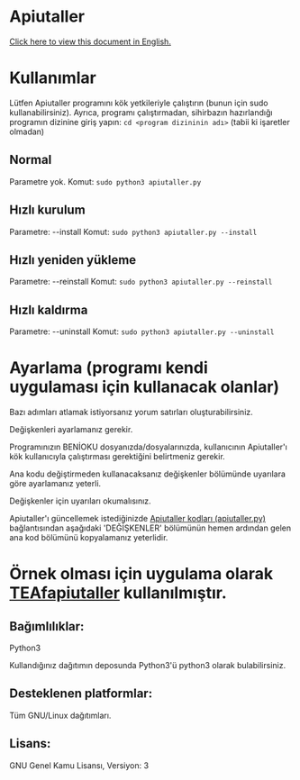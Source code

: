 # Apiutaller
[Click here to view this document in English.](https://github.com/MuKonqi/apiutaller/blob/main/BENİOKU.md)
# Kullanımlar
Lütfen Apiutaller programını kök yetkileriyle çalıştırın (bunun için sudo kullanabilirsiniz). Ayrıca, programı çalıştırmadan, sihirbazın hazırlandığı programın dizinine giriş yapın: `cd <program dizininin adı>` (tabii ki işaretler olmadan)
## Normal
Parametre yok.
Komut: `sudo python3 apiutaller.py`
## Hızlı kurulum
Parametre: --install
Komut: `sudo python3 apiutaller.py --install`
## Hızlı yeniden yükleme
Parametre: --reinstall
Komut: `sudo python3 apiutaller.py --reinstall`
## Hızlı kaldırma
Parametre: --uninstall
Komut: `sudo python3 apiutaller.py --uninstall`
# Ayarlama (programı kendi uygulaması için kullanacak olanlar)
Bazı adımları atlamak istiyorsanız yorum satırları oluşturabilirsiniz.

Değişkenleri ayarlamanız gerekir.

Programınızın BENİOKU dosyanızda/dosyalarınızda, kullanıcının Apiutaller'ı kök kullanıcıyla çalıştırması gerektiğini belirtmeniz gerekir.

Ana kodu değiştirmeden kullanacaksanız değişkenler bölümünde uyarılara göre ayarlamanız yeterli.

Değişkenler için uyarıları okumalısınız.

Apiutaller'ı güncellemek istediğinizde [Apiutaller kodları (apiutaller.py)](https://github.com/MuKonqi/apiutaller/blob/main/apiutaller.py) bağlantısından aşağıdaki 'DEĞİŞKENLER' bölümünün hemen ardından gelen ana kod bölümünü kopyalamanız yeterlidir.

# Örnek olması için uygulama olarak [TEAfapiutaller](https://github.com/MuKonqi/TEAf) kullanılmıştır.
## Bağımlılıklar:
Python3

Kullandığınız dağıtımın deposunda Python3'ü python3 olarak bulabilirsiniz.

## Desteklenen platformlar:
Tüm GNU/Linux dağıtımları.
## Lisans:
GNU Genel Kamu Lisansı, Versiyon: 3